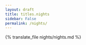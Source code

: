 ```yaml
---
layout: draft
title: titles.nights
sidebar: False
permalink: /nights/
---
```

{% translate_file nights/nights.md %}
